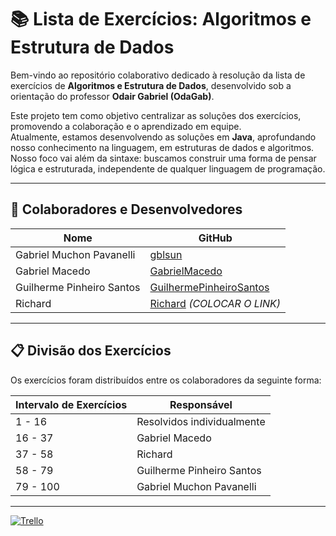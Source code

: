 # 📚 Lista de Exercícios: Algoritmos e Estrutura de Dados

 Bem-vindo ao repositório colaborativo dedicado à resolução da lista de exercícios de **Algoritmos e Estrutura de Dados**, desenvolvido sob a orientação do professor **Odair Gabriel (OdaGab)**.  

Este projeto tem como objetivo centralizar as soluções dos exercícios, promovendo a colaboração e o aprendizado em equipe.  
Atualmente, estamos desenvolvendo as soluções em **Java**, aprofundando nosso conhecimento na linguagem, em estruturas de dados e algoritmos.  
Nosso foco vai além da sintaxe: buscamos construir uma forma de pensar lógica e estruturada, independente de qualquer linguagem de programação.  

---

## 👥 Colaboradores e Desenvolvedores

| Nome                      | GitHub                                         |
|---------------------------|-----------------------------------------------|
| Gabriel Muchon Pavanelli  | [gblsun](https://github.com/gblsun)          |
| Gabriel Macedo            | [GabrielMacedo](https://github.com/GabrielMascavo75)         |
| Guilherme Pinheiro Santos | [GuilhermePinheiroSantos](https://github.com/GuilhermePinheiroSantos) |
| Richard                   | [Richard](#) _(COLOCAR O LINK)_               |

---

## 📋 Divisão dos Exercícios

Os exercícios foram distribuídos entre os colaboradores da seguinte forma:

| Intervalo de Exercícios | Responsável                   |
|-------------------------|--------------------------------|
| 1 - 16                 | Resolvidos individualmente     |
| 16 - 37                | Gabriel Macedo                |
| 37 - 58                | Richard                        |
| 58 - 79                | Guilherme Pinheiro Santos      |
| 79 - 100               | Gabriel Muchon Pavanelli       |

---



[![Trello](    https://img.shields.io/badge/Trello-0052CC?style=for-the-badge&logo=trello&logoColor=white)](https://trello.com/invite/b/67cb64bf66003079e51ad863/ATTI46fab2ea9c580713321ec2e666cd495b8092B118/atividade-de-algoritmos-e-estrutura-de-dados)



